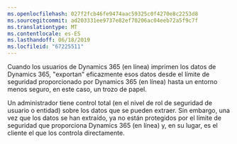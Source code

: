 ```yaml
---
ms.openlocfilehash: 027f2fcb46fe9474aac59325c0f4270e8c2253d8
ms.sourcegitcommit: ad203331ee9737e82ef70206ac04eeb72a5f9c7f
ms.translationtype: MT
ms.contentlocale: es-ES
ms.lasthandoff: 06/18/2019
ms.locfileid: "67225511"
---
```

Cuando los usuarios de Dynamics 365 (en línea) imprimen los datos de Dynamics 365, "exportan" eficazmente esos datos desde el límite de seguridad proporcionado por Dynamics 365 (en línea) hasta un entorno menos seguro, en este caso, un trozo de papel.  
  
 Un administrador tiene control total (en el nivel de rol de seguridad de usuario o entidad) sobre los datos que se pueden extraer. Sin embargo, una vez que los datos se han extraído, ya no están protegidos por el límite de seguridad que proporciona Dynamics 365 (en línea) y, en su lugar, es el cliente el que los controla directamente.